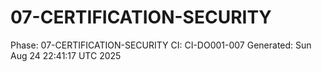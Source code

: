 # 07-CERTIFICATION-SECURITY
Phase: 07-CERTIFICATION-SECURITY
CI: CI-DO001-007
Generated: Sun Aug 24 22:41:17 UTC 2025

